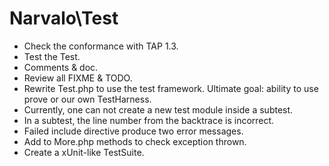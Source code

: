 Narvalo\Test
============

* Check the conformance with TAP 1.3.
* Test the Test.
* Comments & doc.
* Review all FIXME & TODO.
* Rewrite Test.php to use the test framework.
  Ultimate goal: ability to use prove or our own TestHarness.
* Currently, one can not create a new test module inside a subtest.
* In a subtest, the line number from the backtrace is incorrect.
* Failed include directive produce two error messages.
* Add to More.php methods to check exception thrown.
* Create a xUnit-like TestSuite.

